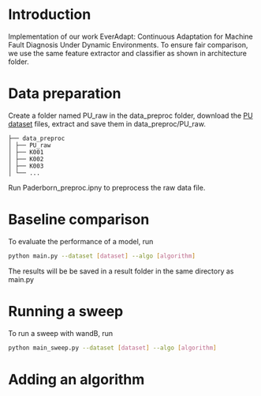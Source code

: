 # Introduction
Implementation of our work EverAdapt: Continuous Adaptation for Machine Fault Diagnosis Under Dynamic Environments.
To ensure fair comparison, we use the same feature extractor and classifier as shown in architecture folder.

# Data preparation
Create a folder named PU_raw in the data_preproc folder, download the [PU dataset](http://groups.uni-paderborn.de/kat/BearingDataCenter/) files, extract and save them in data_preproc/PU_raw.
```code block
├── data_preproc
│ ├── PU_raw
│ ├── K001
│ ├── K002
│ ├── K003
│ └── ...
```
Run Paderborn_preproc.ipny to preprocess the raw data file.

# Baseline comparison
To evaluate the performance of a model, run
 ```bash
 python main.py --dataset [dataset] --algo [algorithm] 
 ```
The results will be be saved in a result folder in the same directory as main.py

# Running a sweep
To run a sweep with wandB, run
 ```bash
 python main_sweep.py --dataset [dataset] --algo [algorithm] 
 ```

 # Adding an algorithm

